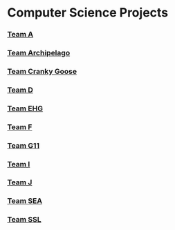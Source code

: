 # Computer Science Projects
<div class="card-directory">
	<div class="project-card" markdown="1">
	<a href="cs-team-a.html">
		<h3>Team A</h3>
	</a>
	</div>
	<div class="project-card" markdown="1">
	<a href="cs-team-archipelago.html">
		<h3>Team Archipelago</h3>
	</a>
	</div>
	<div class="project-card" markdown="1">
	<a href="cs-team-crankygoose.html">
		<h3>Team Cranky Goose</h3>
	</a>
	</div>
	<div class="project-card" markdown="1">
	<a href="cs-team-d.html">
		<h3>Team D</h3>
	</a>
	</div>
	<div class="project-card" markdown="1">
	<a href="cs-team-ehg.html">
		<h3>Team EHG</h3>
	</a>
	</div>
	<div class="project-card" markdown="1">
	<a href="cs-team-f.html">
		<h3>Team F</h3>
	</a>
	</div>
	<div class="project-card" markdown="1">
	<a href="#">
		<h3>Team G11</h3>
	</a>
	</div>
	<div class="project-card" markdown="1">
	<a href="#">
		<h3>Team I</h3>
	</a>
	</div>
	<div class="project-card" markdown="1">
	<a href="#">
		<h3>Team J</h3>
	</a>
	</div>
	<div class="project-card" markdown="1">
	<a href="#">
		<h3>Team SEA</h3>
	</a>
	</div>
	<div class="project-card" markdown="1">
	<a href="cs-team-ssl.html">
		<h3>Team SSL</h3>
	</a>
	</div>
</div>